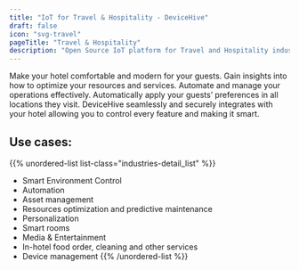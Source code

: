 ```yaml
---
title: "IoT for Travel & Hospitality - DeviceHive"
draft: false
icon: "svg-travel"
pageTitle: "Travel & Hospitality"
description: "Open Source IoT platform for Travel and Hospitality industry"
---
```


Make your hotel comfortable and modern for your guests. Gain insights into how to optimize your resources and services. Automate and manage your operations effectively. Automatically apply your guests’ preferences in all locations they visit.
DeviceHive seamlessly and securely integrates with your hotel allowing you to control every feature and making it smart.

## Use cases:

{{% unordered-list list-class="industries-detail_list" %}}
* Smart Environment Control
* Automation
* Asset management
* Resources optimization and predictive maintenance
* Personalization 
* Smart rooms
* Media & Entertainment
* In-hotel food order, cleaning and other services
* Device management
{{% /unordered-list %}}